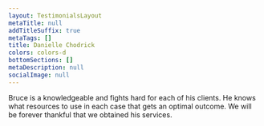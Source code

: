 ```yaml
---
layout: TestimonialsLayout
metaTitle: null
addTitleSuffix: true
metaTags: []
title: Danielle Chodrick
colors: colors-d
bottomSections: []
metaDescription: null
socialImage: null
---
```

Bruce is a knowledgeable and fights hard for each of his clients. He knows what resources to use in each case that gets an optimal outcome. We will be forever thankful that we obtained his services.
